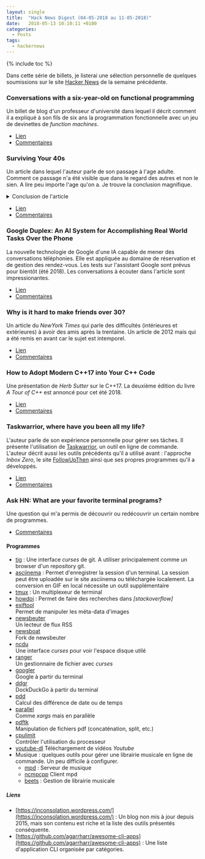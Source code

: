```yaml
---
layout: single
title:  "Hack News Digest (04-05-2018 au 11-05-2018)"
date:   2018-05-13 10:10:11 +0100
categories:
  - Posts
tags:
  - hackernews
---
```


{% include toc %}

Dans cette série de billets, je listerai une sélection personnelle de quelques
soumissions sur le site [Hacker News](https://news.ycombinator.com/) de la
semaine précédente.

### Conversations with a six-year-old on functional programming
Un billet de blog d'un professeur d'université dans lequel il décrit comment
il a expliqué à son fils de six ans la programmation
fonctionnelle avec un jeu de devinettes de *function machines*.
- [Lien](https://byorgey.wordpress.com/2018/05/06/conversations-with-a-six-year-old-on-functional-programming/)
- [Commentaires](https://news.ycombinator.com/item?id=17015661)

### Surviving Your 40s
Un article dans lequel l'auteur parle de son passage à l'age adulte. Comment ce
passage n'a été visible que dans le regard des autres et non le sien. A lire
peu importe l'age qu'on a. Je trouve la conclusion magnifique.

<details>
  <summary>Conclusion de l'article</summary>
  I’m not thrilled about looking older. But what unsettles me most about the 40s is the implication that I’m now a grown-up myself. I fear I’ve been promoted beyond my competence. What is a grown-up anyway? Do they really exist? If so, what exactly do they know? Will my mind ever catch up with my face?  
</details>

- [Lien](https://www.nytimes.com/2018/05/04/opinion/sunday/how-to-survive-your-40s.html)
- [Commentaires](https://news.ycombinator.com/item?id=17010756)

### Google Duplex: An AI System for Accomplishing Real World Tasks Over the Phone
La nouvelle technologie de Google d'une IA capable de mener des conversations
téléphonies. Elle est appliquée au domaine de réservation et de gestion des
rendez-vous. Les tests sur l'assistant Google sont prévus pour bientôt (été
2018). Les conversations à écouter dans l'article sont impressionantes.
- [Lien](https://ai.googleblog.com/2018/05/duplex-ai-system-for-natural-conversation.html)
- [Commentaires](https://news.ycombinator.com/item?id=17022963)

### Why is it hard to make friends over 30?
Un article du *NewYork Times* qui parle des difficultés (intérieures et
extérieures) à avoir des amis après la trentaine. Un article de 2012 mais qui a
été remis en avant car le sujet est intemporel.
- [Lien](https://www.nytimes.com/2012/07/15/fashion/the-challenge-of-making-friends-as-an-adult.html)
- [Commentaires](https://news.ycombinator.com/item?id=16424954)

### How to Adopt Modern C++17 into Your C++ Code
Une présentation de *Herb Sutter* sur le C++17. La deuxième édition du livre
*A Tour of C++* est annoncé pour cet été 2018.
- [Lien](https://www.youtube.com/watch?v=UsrHQAzSXkA)
- [Commentaires](https://news.ycombinator.com/item?id=17036804)

### Taskwarrior, where have you been all my life?
L'auteur parle de son expérience personnelle pour gérer ses tâches. Il présente
l'utilisation de [Taskwarrior](https://taskwarrior.org/), un outil en ligne
de commande. L'auteur décrit aussi les outils précédents qu'il a utilisé avant :
l'approche *Inbox Zero*, le site [FollowUpThen](https://www.followupthen.com/)
ainsi que ses propres programmes qu'il a développés.

- [Lien](https://blog.djy.io/taskwarrior-where-have-you-been-all-my-life/)
- [Commentaires](https://news.ycombinator.com/item?id=17029560)

### Ask HN: What are your favorite terminal programs?
Une question qui m'a permis de découvrir ou redécouvrir un certain nombre
de programmes.
- [Commentaires](https://news.ycombinator.com/item?id=17011227)

#### Programmes
- [tig](https://github.com/jonas/tig) :
Une interface *curses* de git. A utiliser principalement comme un browser d'un
repository git.
- [asciinema](https://asciinema.org/) :
Permet d'enregistrer la session d'un terminal. La session peut être uploadée sur
le site asciinema ou téléchargée localement. La conversion en GIF en local
nécessite un outil supplémentaire
- [tmux](https://github.com/tmux/tmux) :
Un multiplexeur de terminal
- [howdoi](https://github.com/gleitz/howdoi) :
Permet de faire des recherches dans *[stackoverflow]*
- [exiftool](http://owl.phy.queensu.ca/~phil/exiftool/)    
Permet de manipuler les méta-data d'images
- [newsbeuter](https://newsbeuter.org/)  
Un lecteur de flux RSS
- [newsboat](https://newsboat.org/)    
Fork de newsbeuter
- [ncdu](https://dev.yorhel.nl/ncdu)        
Une interface *curses* pour voir l'espace disque utilé
- [ranger](http://ranger.github.io/)      
Un gestionnaire de fichier avec *curses*
- [googler](https://github.com/jarun/googler)     
Google à partir du terminal
- [ddgr](https://github.com/jarun/ddgr)        
DockDuckGo à partir du terminal
- [pdd](https://github.com/jarun/pdd)         
Calcul des différence de date ou de temps
- [parallel](https://www.gnu.org/software/parallel/)    
Comme *xargs* mais en parallèle
- [pdftk](https://doc.ubuntu-fr.org/pdftk)       
Manipulation de fichiers pdf (concaténation, split, etc.)
- [cpulimit](https://github.com/opsengine/cpulimit)    
Contrôler l'utilisation du processeur
- [youtube-dl](https://rg3.github.io/youtube-dl/)
Téléchargement de vidéos *Youtube*
- Musique : quelques outils pour gérer une librairie musicale en ligne de
commande. Un peu difficile à configurer.
  - [mpd](https://www.musicpd.org/) :
  Serveur de musique
  - [ncmpcpp](https://github.com/arybczak/ncmpcpp)
  Client mpd
  - [beets](http://beets.io/) : Gestion de librairie musicale

##### Liens
- [https://inconsolation.wordpress.com/](https://inconsolation.wordpress.com/) :
Un blog non mis à jour depuis 2015, mais
son contenu est riche et la liste des outils présentés conséquente.
- [https://github.com/agarrharr/awesome-cli-apps](https://github.com/agarrharr/awesome-cli-apps) :
Une liste d'application CLI organisée par catégories.
